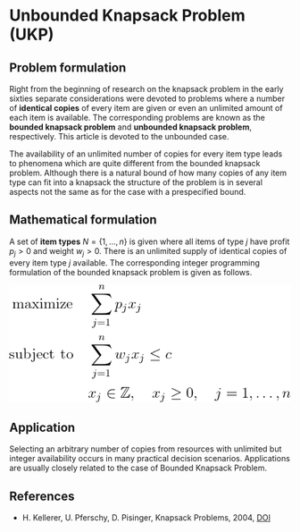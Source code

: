 # Unbounded Knapsack Problem (UKP)


## Problem formulation

Right from the beginning of research on the knapsack problem in the early sixties
separate considerations were devoted to problems where a number of **identical copies**
of every item are given or even an unlimited amount of each item is available.
The corresponding problems are known as the **bounded knapsack problem** and **unbounded knapsack problem**, respectively.
This article is devoted to the unbounded case.

The availability of an unlimited number of copies for every item type leads to phenomena which are quite different from the bounded knapsack problem.
Although there is a natural bound of how many copies of any item type can fit into
a knapsack the structure of the problem is in several aspects not the same as for
the case with a prespecified bound.



## Mathematical formulation

A set of **item types** $N = \lbrace 1, \ldots, n \rbrace$ is given where all items of type $j$ have
profit $p_j > 0$ and weight $w_j > 0$. There is an unlimited supply of identical copies of every item type $j$ available.
The corresponding integer programming formulation of the bounded knapsack problem is given as follows.

![Mathematical formulation](./problem.png)



## Application

Selecting an arbitrary number of copies from resources with unlimited but integer
availability occurs in many practical decision scenarios. Applications are usually
closely related to the case of Bounded Knapsack Problem.


## References
+  H. Kellerer, U. Pferschy, D. Pisinger, Knapsack Problems, 2004, [DOI](https://doi.org/10.1007/978-3-540-24777-7)
